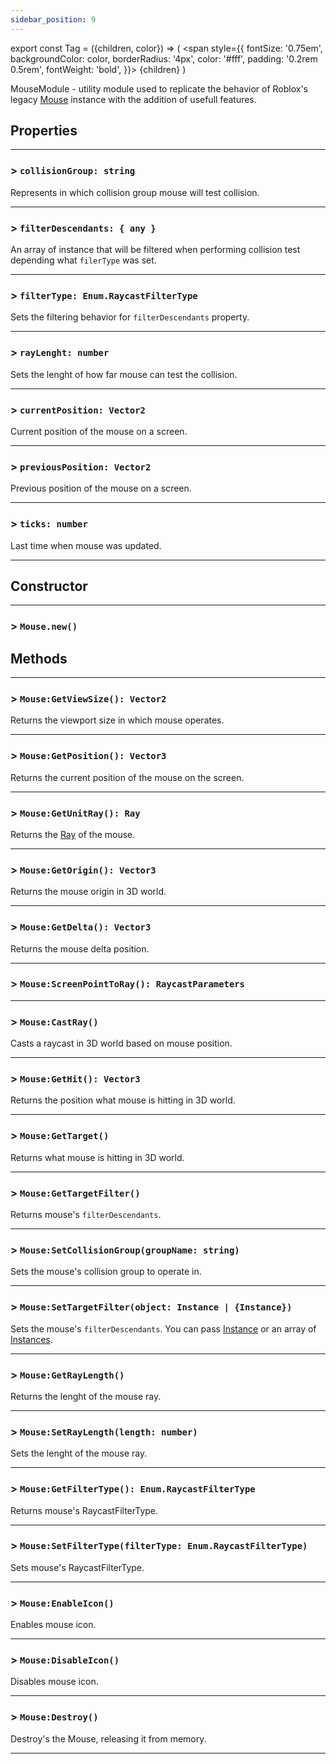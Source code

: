 ```yaml
---
sidebar_position: 9
---
```


export const Tag = ({children, color}) => (
    <span style={{
            fontSize: '0.75em', 
            backgroundColor: color,
            borderRadius: '4px',
            color: '#fff',
            padding: '0.2rem 0.5rem',
            fontWeight: 'bold',
        }}>
    {children}
    </span>
)

MouseModule - utility module used to replicate the behavior of Roblox's legacy [Mouse](https://create.roblox.com/docs/reference/engine/classes/Mouse) instance with the addition of usefull features.

## Properties
---

### > `collisionGroup: string`
Represents in which collision group mouse will test collision.

---
### > `filterDescendants: { any }`
An array of instance that will be filtered when performing collision test depending what `filerType` was set.

---
### > `filterType: Enum.RaycastFilterType`
Sets the filtering behavior for `filterDescendants` property.

---
### > `rayLenght: number`
Sets the lenght of how far mouse can test the collision.

---
### > `currentPosition: Vector2`
Current position of the mouse on a screen.

---
### > `previousPosition: Vector2`
Previous position of the mouse on a screen.

---
### > `ticks: number`
Last time when mouse was updated.

---

## Constructor
---

### > `Mouse.new()`

## Methods
---

### > `Mouse:GetViewSize(): Vector2`
Returns the viewport size in which mouse operates.

---
### > `Mouse:GetPosition(): Vector3`
Returns the current position of the mouse on the screen.

---
### > `Mouse:GetUnitRay(): Ray`
Returns the [Ray](https://create.roblox.com/docs/reference/engine/datatypes/Ray) of the mouse.

---
### > `Mouse:GetOrigin(): Vector3`
Returns the mouse origin in 3D world.

---
### > `Mouse:GetDelta(): Vector3`
Returns the mouse delta position.

---
### > `Mouse:ScreenPointToRay(): RaycastParameters`

---
### > `Mouse:CastRay()`
Casts a raycast in 3D world based on mouse position.

---
### > `Mouse:GetHit(): Vector3`
Returns the position what mouse is hitting in 3D world.

---
### > `Mouse:GetTarget()`
Returns what mouse is hitting in 3D world.

---
### > `Mouse:GetTargetFilter()`
Returns mouse's `filterDescendants`.

---
### > `Mouse:SetCollisionGroup(groupName: string)`
Sets the mouse's collision group to operate in.

---
### > `Mouse:SetTargetFilter(object: Instance | {Instance})`
Sets the mouse's `filterDescendants`. You can pass [Instance](https://create.roblox.com/docs/reference/engine/classes/Instance) or an array of [Instances](https://create.roblox.com/docs/reference/engine/classes/Instance).

---
### > `Mouse:GetRayLength()`
Returns the lenght of the mouse ray.

---
### > `Mouse:SetRayLength(length: number)`
Sets the lenght of the mouse ray.

---
### > `Mouse:GetFilterType(): Enum.RaycastFilterType`
Returns mouse's RaycastFilterType.

---
### > `Mouse:SetFilterType(filterType: Enum.RaycastFilterType)`
Sets mouse's RaycastFilterType.

---
### > `Mouse:EnableIcon()`
Enables mouse icon.

---
### > `Mouse:DisableIcon()`
Disables mouse icon.

---
### > `Mouse:Destroy()`
Destroy's the Mouse, releasing it from memory.

---